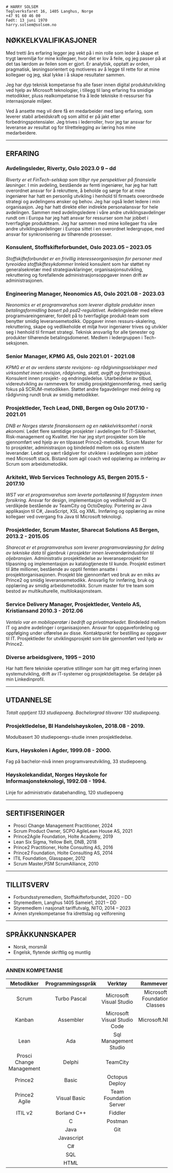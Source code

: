 ﻿<link rel="stylesheet" type="text/css" href="style.css">

```
# HARRY SOLSEM
Teglverksfaret 16, 1405 Langhus, Norge
+47 91 60 46 00
Født: 13 juni 1970
harry.solsem@solsem.no
```

## NØKKELKVALIFIKASJONER
Med tretti års erfaring legger jeg vekt på i min rolle som leder å skape et trygt læremiljø for mine kollegaer, hvor det
er lov å feile, og jeg passer på at det tas lærdom av feilen som er gjort. Er analytisk, opptatt av orden, pragmatisk,
løsningsorientert og motiveres av å legge til rette for at mine kollegaer og jeg, skal lykke i å skape resultater
sammen.

Jeg har dyp teknisk kompetanse fra alle faser innen digital produktutvikling ved hjelp av Microsoft teknologier, i
tillegg til lang erfaring fra smidige metodikker, pluss realkompetanse fra å lede tekniske it-ressurser fra
internasjonale miljøer.

Ved å ansette meg vil dere få en medarbeider med lang erfaring, som leverer stabil arbeidskraft og som alltid er
på jakt etter forbedringspotensialer. Jeg trives i lederroller, hvor jeg tar ansvar for leveranse av resultat og for
tilrettelegging av læring hos mine medarbeidere.  

***

## ERFARING

### Avdelingsleder, Riverty, Oslo 2023.0 9 – dd
*Riverty er et FinTech-selskap som tilbyr nye perspektiver på finansielle løsninger.*
I min avdeling, bestående av femti ingeniører, har jeg har hatt overordnet ansvar for å rekruttere, å beholde og sørge for at mine ingeniører har hatt en personlig utvikling i henhold til firmaets overordnede strategi og avdelingens ønsker og behov. Jeg har også ledet ledere i min organisasjon. Jeg har hatt direkte eller indirekte personalansvar for hele avdelingen. Sammen med avdelingsledere i våre andre utviklingsavdelinger rundt om i Europa har jeg hatt ansvar for ressurser som har jobbet i tverrfaglige produktteam. Jeg har sammen med mine kollegaer fra våre andre utviklingsavdelinger i Europa sittet i en overordnet ledergruppe, med ansvar for synkronisering av tilhørende prosesser.
&nbsp;

### Konsulent, Stoffskifteforbundet, Oslo 2023.05 – 2023.05
*Stoffskifteforbundet er en frivillig interesseorganisasjon for personer med tyreoidea stoffskiftesykdommer*
Innleid konsulent som har støttet ny generalsekretær med strategiavklaringer, organisasjonsutvikling,
rekruttering og forefallende administrasjonsoppgaver innen drift av administrasjonen.

### Engineering Manager, Neonomics AS, Oslo 2021.08 - 2023.03
*Neonomics er et programvarehus som leverer digitale produkter innen betalingsformidling basert på psd2-regulativet.*
Avdelingsleder med elleve programvareingeniører, fordelt på to tverrfaglige produkt-team som benytter smidig
leveransemetodikk. Oppgaver innen ressurs-skalering, rekruttering, skape og vedlikeholde et miljø hvor
ingeniører trives og utvikler seg i henhold til firmaet strategi. Teknisk ansvarlig for alle tjenester og produkter
tilhørende betalingsdomenet. Medlem i ledergruppen i Tech-seksjonen.

### Senior Manager, KPMG AS, Oslo 2021.01 - 2021.08
*KPMG er et av verdens største revisjons- og rådgivningsselskaper med virksomhet innen revisjon, rådgivning, skatt, avgift og forretningsjus.*
Konsulent innen prosjekt- og endringsledelse. Utarbeidelse av tilbud, videreutvikling av rammeverk for smidig
prosjektgjennomføring, med særlig fokus på SCRUM-metodikken. Støttet andre fagavdelinger med deling og
rådgivning rundt bruk av smidig metodikker.

### Prosjektleder, Tech Lead, DNB, Bergen og Oslo 2017.10 - 2021.01
*DNB er Norges største finanskonsern og en nøkkelvirksomhet i norsk økonomi.*
Ledet flere samtidige prosjekter i avdelingen for IT-Sikkerhet, Risk-management og Kvalitet. Her har jeg styrt
prosjekter som ble gjennomført ved hjelp av en tilpasset Prince2-metodikk.
Scrum Master for to prosjekter, administrasjon og bindeledd mellom oss og ekstern leverandør. Ledet og vært
rådgiver for utviklere i avdelingen som jobber med Microsoft stack. Bistand som agil coach ved opplæring av
innføring av Scrum som arbeidsmetodikk.

### Arkitekt, Web Services Technology AS, Bergen 2015.5 - 2017.10
*WST var et programvarehus som leverte portalløsning til fagsystem innen forsikring.*
Ansvar for design, implementasjon og vedlikehold av CI verdikjede bestående av TeamCity og OctoDeploy.
Portering av Java applikasjon til C#, JavaScript, XSL og XML. Innføring og opplæring av mine kollegaer ved overgang
fra Java til Microsoft teknologi.

### Prosjektleder, Scrum Master, Sharecat Solutions AS Bergen, 2013.2 - 2015.05
*Sharecat er et programvarehus som leverer programvareløsning for deling av tekniske data til gjenbruk i prosjekter innen
leverandørindustrien til oljebransjen.*
Administrativ prosjektledelse av leveranseprosjekt for tilpasning og implementasjon av katalogtjeneste til kunde.
Prosjekt estimert til åtte millioner, bestående av opptil femten ansatte i prosjektorganisasjonen. Prosjekt ble
gjennomført ved bruk av en miks av Prince2 og smidig leveransemetodikk.
Ansvarlig for innføring, bruk og opplæring av smidig arbeidsmetodikk. Scrum master for tre team som bestod av
multikulturelle, multilokasjonsteam.

### Service Delivery Manager, Prosjektleder, Ventelo AS, Kristiansand 2010.3 - 2012.06
*Ventelo var en mobiloperatør i bedrift og privatmarkedet.*
Bindeledd mellom IT og andre avdelinger i organisasjonen. Ansvar for oppgavefordeling og oppfølging under
utførelse av disse. Kontaktpunkt for bestilling av oppgaver til IT. Prosjektleder for utviklingsprosjekt som ble
gjennomført ved hjelp av Prince2.

### Diverse arbeidsgivere, 1995 – 2010
Har hatt flere tekniske operative stillinger som har gitt meg erfaring innen systemutvikling, drift av IT-systemer og
prosjektdeltagelse. Se detaljer på min Linkedinprofil.

***

## UTDANNELSE
*Totalt opptjent 133 studiepoeng. Bachelorgrad tilsvarer 130 studiepoeng.*

### Prosjektledelse, BI Handelshøyskolen, 2018.08 - 2019.
Modulbasert 30 studiepoengs-studie innen prosjektledelse.

### Kurs, Høyskolen i Agder, 1999.08 - 2000.
Fag på bachelor-nivå innen programvareutvikling, 33 studiepoeng.

### Høyskolekandidat, Norges Høyskole for Informasjonsteknologi, 1992.08 - 1994.
Linje for administrativ databehandling, 120 studiepoeng

***

## SERTIFISERINGER
* Prosci Change Management Practitioner, 2024
* Scrum Product Owner, SCPO AgileLean House AS, 2021
* Prince2Agile Foundation, Holte Academy, 2019
* Lean Six Sigma, Yellow Belt, DNB, 2018
* Prince2 Practitioner, Holte Consulting AS, 2016
* Prince2 Foundation, Holte Consulting AS, 2014
* ITIL Foundation, Glasspaper, 2012
* Scrum Master,PSM ScrumAlliance, 2010

***

## TILLITSVERV
* Forbundsstyremedlem, Stoffskifteforbundet, 2020 – DD
* Styremedlem, Langhus 1405 Sameie1, 2021 – DD
* Styremedlem i nasjonalt tariffutvalg, NITO, 2014 – 2023
* Annen styrekompetanse fra idrettslag og velforening

***

## SPRÅKKUNNSKAPER
* Norsk, morsmål
* Engelsk, flytende skriftlig og muntlig

***

### ANNEN KOMPETANSE

| Metodikker               | Programmingsspråk | Verktøy                      | Rammeverk                    |
| :----:                   | :----:            | :----:                       | :----:                       |
| Scrum                    | Turbo Pascal      | Microsoft Visual Studio      | Microsoft Foundation Classes |
| Kanban                   | Assembler         | Microsoft Visual Studio Code | Microsoft.NET                |
| Lean                     | Ada               | Sql Management Studio        |                              |
| Prosci Change Management | Delphi            | TeamCity                     |                              |
| Prince2                  | Basic             | Octopus Deploy               |                              |
| Prince2 Agile            | Visual Basic      | Team Foundation Server       |                              |
| ITIL v2                  | Borland C++       | Fiddler                      |                              |
|                          | C                 | Postman                      |                              |
|                          | Java              | Git                          |                              |
|                          | Javascript        |                              |                              |
|                          | C#                |                              |                              |
|                          | SQL               |                              |                              |
|                          | HTML              |                              |                              |